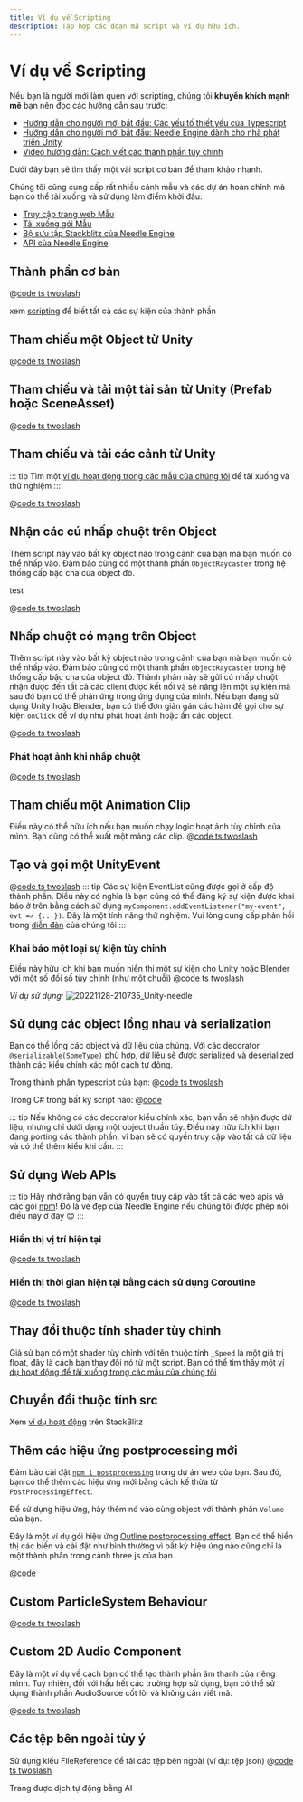 ```yaml
---
title: Ví dụ về Scripting
description: Tập hợp các đoạn mã script và ví dụ hữu ích.
---
```


# Ví dụ về Scripting

Nếu bạn là người mới làm quen với scripting, chúng tôi **khuyến khích mạnh mẽ** bạn nên đọc các hướng dẫn sau trước:

- [Hướng dẫn cho người mới bắt đầu: Các yếu tố thiết yếu của Typescript](./getting-started/typescript-essentials.md)
- [Hướng dẫn cho người mới bắt đầu: Needle Engine dành cho nhà phát triển Unity](./getting-started/for-unity-developers.md)
- [Video hướng dẫn: Cách viết các thành phần tùy chỉnh](https://youtu.be/uf5UK0bLHlY?si=82U_2L4n2V7XL7RJ)

Dưới đây bạn sẽ tìm thấy một vài script cơ bản để tham khảo nhanh.

Chúng tôi cũng cung cấp rất nhiều cảnh mẫu và các dự án hoàn chỉnh mà bạn có thể tải xuống và sử dụng làm điểm khởi đầu:
- [Truy cập trang web Mẫu](https://engine.needle.tools/samples?utm_source=needle_docs&utm_content=scripting_examples)
- [Tải xuống gói Mẫu](https://engine.needle.tools/downloads/unity/samples)
- [Bộ sưu tập Stackblitz của Needle Engine](https://stackblitz.com/@marwie/collections/needle-engine)
- [API của Needle Engine](https://engine.needle.tools/api)

## Thành phần cơ bản
<stackblitz file="@code/basic-component.ts"></stackblitz>
@[code ts twoslash](@code/basic-component.ts)

xem [scripting](scripting#lifecycle-methods) để biết tất cả các sự kiện của thành phần

## Tham chiếu một Object từ Unity
@[code ts twoslash](@code/component-object-reference.ts)

## Tham chiếu và tải một tài sản từ Unity (Prefab hoặc SceneAsset)
@[code ts twoslash](@code/component-prefab.ts)

## Tham chiếu và tải các cảnh từ Unity
::: tip
Tìm một [ví dụ hoạt động trong các mẫu của chúng tôi](https://engine.needle.tools/samples/multi-scenes-(dynamic-loading)) để tải xuống và thử nghiệm
:::

@[code ts twoslash](@code/component-scene.ts)

## Nhận các cú nhấp chuột trên Object
Thêm script này vào bất kỳ object nào trong cảnh của bạn mà bạn muốn có thể nhấp vào. Đảm bảo cũng có một thành phần `ObjectRaycaster` trong hệ thống cấp bậc cha của object đó.

<stackblitz file="@code/component-click.ts">
test
</stackblitz>

@[code ts twoslash](@code/component-click.ts)

## Nhấp chuột có mạng trên Object

Thêm script này vào bất kỳ object nào trong cảnh của bạn mà bạn muốn có thể nhấp vào. Đảm bảo cũng có một thành phần `ObjectRaycaster` trong hệ thống cấp bậc cha của object đó.
Thành phần này sẽ gửi cú nhấp chuột nhận được đến tất cả các client được kết nối và sẽ nâng lên một sự kiện mà sau đó bạn có thể phản ứng trong ứng dụng của mình. Nếu bạn đang sử dụng Unity hoặc Blender, bạn có thể đơn giản gán các hàm để gọi cho sự kiện `onClick` để ví dụ như phát hoạt ảnh hoặc ẩn các object.

@[code ts twoslash](@code/component-click-networking.ts)

### Phát hoạt ảnh khi nhấp chuột
@[code ts twoslash](@code/component-animation-onclick.ts)

## Tham chiếu một Animation Clip
Điều này có thể hữu ích nếu bạn muốn chạy logic hoạt ảnh tùy chỉnh của mình.
Bạn cũng có thể xuất một mảng các clip.
@[code ts twoslash](@code/component-animationclip.ts)

## Tạo và gọi một UnityEvent

@[code ts twoslash](@code/component-unityevent.ts)
::: tip
Các sự kiện EventList cũng được gọi ở cấp độ thành phần. Điều này có nghĩa là bạn cũng có thể đăng ký sự kiện được khai báo ở trên bằng cách sử dụng ``myComponent.addEventListener("my-event", evt => {...})``.
Đây là một tính năng thử nghiệm. Vui lòng cung cấp phản hồi trong [diễn đàn](https://forum.needle.tools/?utm_source=needle_docs&utm_content=content) của chúng tôi
:::

### Khai báo một loại sự kiện tùy chỉnh
Điều này hữu ích khi bạn muốn hiển thị một sự kiện cho Unity hoặc Blender với một số đối số tùy chỉnh (như một chuỗi)
@[code ts twoslash](@code/component-customevent.ts)

_Ví dụ sử dụng:_
![20221128-210735_Unity-needle](https://user-images.githubusercontent.com/2693840/204370950-4c89b877-90d7-4e6f-8266-3352e6da16f4.png)

## Sử dụng các object lồng nhau và serialization

Bạn có thể lồng các object và dữ liệu của chúng. Với các decorator `@serializable(SomeType)` phù hợp, dữ liệu sẽ được serialized và deserialized thành các kiểu chính xác một cách tự động.

Trong thành phần typescript của bạn:
@[code ts twoslash](@code/component-nested-serialization.ts)

Trong C# trong bất kỳ script nào:
@[code](@code/component-nested-serialization-cs.cs)

::: tip
Nếu không có các decorator kiểu chính xác, bạn vẫn sẽ nhận được dữ liệu, nhưng chỉ dưới dạng một object thuần túy. Điều này hữu ích khi bạn đang porting các thành phần, vì bạn sẽ có quyền truy cập vào tất cả dữ liệu và có thể thêm kiểu khi cần.
:::

## Sử dụng Web APIs
::: tip
Hãy nhớ rằng bạn vẫn có quyền truy cập vào tất cả các web apis và các gói [npm](https://npmjs.org)!
Đó là vẻ đẹp của Needle Engine nếu chúng tôi được phép nói điều này ở đây 😊
:::

### Hiển thị vị trí hiện tại
@[code ts twoslash](@code/component-location.ts)

### Hiển thị thời gian hiện tại bằng cách sử dụng Coroutine
@[code ts twoslash](@code/component-time.ts)

<video-embed src="./videos/component-time.mp4" limit_height />

## Thay đổi thuộc tính shader tùy chỉnh

Giả sử bạn có một shader tùy chỉnh với tên thuộc tính `_Speed` là một giá trị float, đây là cách bạn thay đổi nó từ một script.
Bạn có thể tìm thấy một [ví dụ hoạt động để tải xuống trong các mẫu của chúng tôi](https://engine.needle.tools/samples/shaders/)

<!-- SAMPLE modify custom shader material property -->

## Chuyển đổi thuộc tính src

Xem [ví dụ hoạt động](https://stackblitz.com/edit/needle-engine-cycle-src?file=index.html) trên StackBlitz

## Thêm các hiệu ứng postprocessing mới

Đảm bảo cài đặt [`npm i postprocessing`](https://github.com/pmndrs/postprocessing) trong dự án web của bạn. Sau đó, bạn có thể thêm các hiệu ứng mới bằng cách kế thừa từ `PostProcessingEffect`.

Để sử dụng hiệu ứng, hãy thêm nó vào cùng object với thành phần `Volume` của bạn.

Đây là một ví dụ gói hiệu ứng [Outline postprocessing effect](https://pmndrs.github.io/postprocessing/public/demo/#outline). Bạn có thể hiển thị các biến và cài đặt như bình thường vì bất kỳ hiệu ứng nào cũng chỉ là một thành phần trong cảnh three.js của bạn.

@[code](@code/custom-post-effect.ts)

## Custom ParticleSystem Behaviour

@[code ts twoslash](@code/custom-particle-system-behaviour.ts)

## Custom 2D Audio Component

Đây là một ví dụ về cách bạn có thể tạo thành phần âm thanh của riêng mình.
Tuy nhiên, đối với hầu hết các trường hợp sử dụng, bạn có thể sử dụng thành phần AudioSource cốt lõi và không cần viết mã.

@[code ts twoslash](@code/component-2d-audio.ts)

## Các tệp bên ngoài tùy ý

Sử dụng kiểu FileReference để tải các tệp bên ngoài (ví dụ: tệp json)
@[code ts twoslash](@code/component-filereference.ts)

<!-- SAMPLE receive click from HTML button
## Receiving html element click in component
-->

<!-- SAMPLE disable environment light
## Disable environment light
-->

<!-- SAMPLE using mediapipe with hands
## Use mediapipe package to control the 3D scene with hands
Make sure to install the mediapipe package. Visit the github link below to see the complete project setup.
Try it [live here](https://engine.needle.tools/samples/mediapipe-hands/) - requires a webcam/camera
-->

<!-- SAMPLE Change Color On Collision
## Change Color On Collision
-->

<!-- SAMPLE Physics Trigger Relay
## Physics Trigger Relay
Invoke events using an objects physics trigger methods
-->

<!-- SAMPLE Auto Reset
## Auto Reset
Reset an object's position automatically when it's leaving a physics trigger
-->

<!-- SAMPLE Play Audio On Collision
## Play Audio On Collision
-->

<!-- SAMPLE Set Random Color
## Set Random Color
Randomize the color of an object on start. Note that the materials are cloned in the `start` method
-->

<!-- SAMPLE Timed Spawn
## Spawn Objects Over Time
-->
Trang được dịch tự động bằng AI